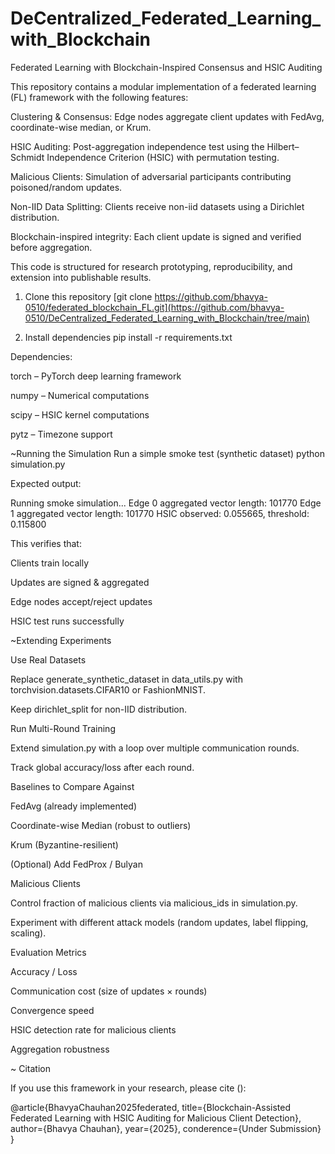 # DeCentralized_Federated_Learning_with_Blockchain
Federated Learning with Blockchain-Inspired Consensus and HSIC Auditing

This repository contains a modular implementation of a federated learning (FL) framework with the following features:

Clustering & Consensus: Edge nodes aggregate client updates with FedAvg, coordinate-wise median, or Krum.

HSIC Auditing: Post-aggregation independence test using the Hilbert–Schmidt Independence Criterion (HSIC) with permutation testing.

Malicious Clients: Simulation of adversarial participants contributing poisoned/random updates.

Non-IID Data Splitting: Clients receive non-iid datasets using a Dirichlet distribution.

Blockchain-inspired integrity: Each client update is signed and verified before aggregation.

This code is structured for research prototyping, reproducibility, and extension into publishable results.

1. Clone this repository
[git clone https://github.com/bhavya-0510/federated_blockchain_FL.git](https://github.com/bhavya-0510/DeCentralized_Federated_Learning_with_Blockchain/tree/main)

2. Install dependencies
pip install -r requirements.txt


Dependencies:

torch – PyTorch deep learning framework

numpy – Numerical computations

scipy – HSIC kernel computations

pytz – Timezone support

~Running the Simulation
Run a simple smoke test (synthetic dataset)
python simulation.py


Expected output:

Running smoke simulation...
Edge 0 aggregated vector length: 101770
Edge 1 aggregated vector length: 101770
HSIC observed: 0.055665, threshold: 0.115800


This verifies that:

Clients train locally

Updates are signed & aggregated

Edge nodes accept/reject updates

HSIC test runs successfully

~Extending Experiments

Use Real Datasets

Replace generate_synthetic_dataset in data_utils.py with torchvision.datasets.CIFAR10 or FashionMNIST.

Keep dirichlet_split for non-IID distribution.

Run Multi-Round Training

Extend simulation.py with a loop over multiple communication rounds.

Track global accuracy/loss after each round.

Baselines to Compare Against

FedAvg (already implemented)

Coordinate-wise Median (robust to outliers)

Krum (Byzantine-resilient)

(Optional) Add FedProx / Bulyan

Malicious Clients

Control fraction of malicious clients via malicious_ids in simulation.py.

Experiment with different attack models (random updates, label flipping, scaling).

Evaluation Metrics

Accuracy / Loss

Communication cost (size of updates × rounds)

Convergence speed

HSIC detection rate for malicious clients

Aggregation robustness

~ Citation

If you use this framework in your research, please cite ():

@article{BhavyaChauhan2025federated,
  title={Blockchain-Assisted Federated Learning with HSIC Auditing for Malicious Client Detection},
  author={Bhavya Chauhan},
  year={2025},
  conderence={Under Submission}
}
